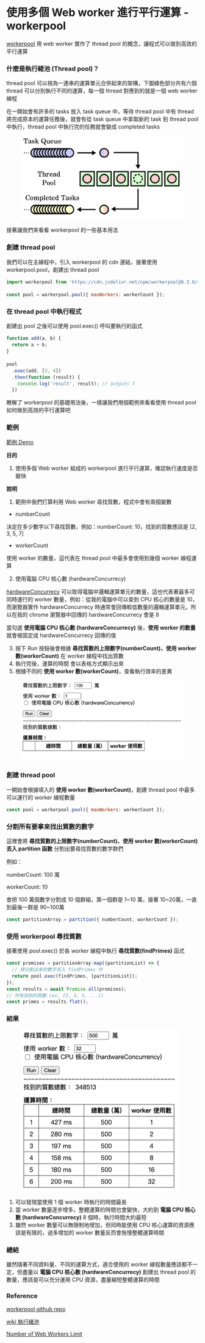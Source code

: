 # 使用多個 Web worker 進行平行運算 - workerpool

[workerpool](https://github.com/josdejong/workerpool) 用 web worker 實作了 thread pool 的概念，讓程式可以做到高效的平行運算

### 什麼是執行緒池 (Thread pool)？

thread pool 可以視為一連串的運算單元合併起來的架構，下圖綠色部分共有六個 thread 可以分別執行不同的運算，每一個 thread 對應到的就是一個 web worker 線程

在一開始會有許多的 tasks 放入 task queue 中，等待 thread pool 中有 thread 將完成原本的運算任務後，就會有從 task queue 中拿取新的 task 到 thread pool 中執行，thread pool 中執行完的任務就會變成 completed tasks



<figure><img src=".gitbook/assets/截圖 2023-10-08 下午12.17.58.png" alt=""><figcaption></figcaption></figure>

接著讓我們來看看 workerpool 的一些基本用法

### 創建 thread pool

我們可以在主線程中，引入 workerpool 的 cdn 連結，接著使用 workerpool.pool，創建出 thread pool

```javascript
import workerpool from 'https://cdn.jsdelivr.net/npm/workerpool@6.5.0/+esm';

const pool = workerpool.pool({ maxWorkers: workerCount });
```

### 在 thread pool 中執行程式

創建出 pool 之後可以使用 pool.exec() 呼叫要執行的函式

```javascript
function add(a, b) {
  return a + b;
}

pool
  .exec(add, [3, 4])
  .then(function (result) {
    console.log('result', result); // outputs 7
  })
```

瞭解了 workerpool 的基礎用法後，一樣讓我們用個範例來看看使用 thread pool 如何做到高效的平行運算吧

### 範例

[範例 Demo](https://codesandbox.io/s/workerpool-q93ysf)



**目的**

1. 使用多個 Web worker 組成的 workerpool 進行平行運算，確認執行速度是否變快

**說明**

1. 範例中我們打算利用 Web worker 尋找質數，程式中會有兩個變數

* numberCount

決定在多少數字以下尋找質數，例如：numberCount: 10，找到的質數應該是 \[2, 3, 5, 7]

* workerCount

使用 worker 的數量，這代表在 thread pool 中最多會使用到幾個 worker 線程運算

2. 使用電腦 CPU 核心數 (hardwareConcurrecy)

[hardwareConcurrecy](https://developer.mozilla.org/en-US/docs/Web/API/Navigator/hardwareConcurrency) 可以取得電腦中邏輯運算單元的數量，這也代表著最多可同時運行的 worker 數量，例如：從我的電腦中可以查到 CPU 核心的數量是 10，而瀏覽器實作 hardwareConcurrecy 時通常會回傳較低數量的邏輯運算單元，所以在我的 chrome 瀏覽器中回傳的 hardwareConcurrecy 會是 8

當勾選 **使用電腦 CPU 核心數 (hardwareConcurrecy)** 後，**使用 worker 的數量** 就會被固定成 hardwareConcurrecy 回傳的值

3. 按下 Run 按鈕後會根據 **尋找質數的上限數字(numberCount)、使用 worker 數(workerCount)** 在 worker 線程中找出質數
4. 執行完後，運算的時間 會以表格方式顯示出來
5. 根據不同的 **使用 worker 數(workerCount)**，查看執行效率的差異&#x20;



<figure><img src=".gitbook/assets/截圖 2023-10-08 下午10.52.33.png" alt=""><figcaption></figcaption></figure>

### **創建 thread pool**&#x20;

一開始會根據填入的 **使用 worker 數(workerCount)**，創建 thread pool 中最多可以運行的 worker 線程數量

```javascript
const pool = workerpool.pool({ maxWorkers: workerCount });
```

### 分割所有要拿來找出質數的數字

這裡會將 **尋找質數的上限數字(numberCount)、使用 worker 數(workerCount) 丟入 partition 函數** 分割出要尋找質數的數字群們

例如：

numberCount: 100 萬

workerCount: 10

會把 100 萬個數字分割成 10 個群組，第一個群是 1\~10 萬，接著 10\~20萬，一直到最後一群是 90\~100萬

```javascript
const partitionArray = partition({ numberCount, workerCount });
```

### 使用 workerpool 尋找質數

接著使用 pool.exec() 於各 worker 線程中執行 **尋找質數(findPrimes)** 函式

```javascript
const promises = partitionArray.map((partitionList) => {
  // 將分割出來的數字丟入 findPrimes 中
  return pool.exec(findPrimes, [partitionList]);
});
const results = await Promise.all(promises);
// 所有找到的質數 (ex. [2, 3, 5, ...])
const primes = results.flat();
```



### 結果

<figure><img src=".gitbook/assets/截圖 2023-10-08 下午11.56.15.png" alt=""><figcaption></figcaption></figure>

1. 可以發現當使用 1 個 worker 時執行的時間最長
2. 當 worker 數量逐步增多，整體運算的時間也會變快，大約到 **電腦 CPU 核心數 (hardwareConcurrecy)** 8 個時，執行時間大約最短
3. 雖然 worker 數量可以無限制地增加，但同時能使用 CPU 核心運算的資源應該是有限的，過多增加的 worker 數量反而會拖慢整體運算時間

### **總結**

雖然隨著不同資料量、不同的運算方式，適合使用的 worker 線程數量應該都不一定，但盡量以 **電腦 CPU 核心數 (hardwareConcurrecy)** 創建出 thread pool 的數量，應該是可以充分運用 CPU 資源，盡量縮短整體運算的時間



### Reference

[workerpool github repo](https://github.com/josdejong/workerpool)

[wiki 執行緒池](https://en.wikipedia.org/wiki/Thread\_pool)

[Number of Web Workers Limit](https://stackoverflow.com/questions/13574158/number-of-web-workers-limit)
